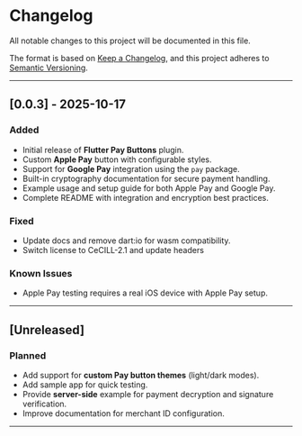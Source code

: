 # Changelog
All notable changes to this project will be documented in this file.

The format is based on [Keep a Changelog](https://keepachangelog.com/en/1.0.0/),
and this project adheres to [Semantic Versioning](https://semver.org/spec/v2.0.0.html).

---

## [0.0.3] - 2025-10-17
### Added
- Initial release of **Flutter Pay Buttons** plugin.
- Custom **Apple Pay** button with configurable styles.
- Support for **Google Pay** integration using the `pay` package.
- Built-in cryptography documentation for secure payment handling.
- Example usage and setup guide for both Apple Pay and Google Pay.
- Complete README with integration and encryption best practices.

### Fixed
- Update docs and remove dart:io for wasm compatibility.
- Switch license to CeCILL-2.1 and update headers

### Known Issues
- Apple Pay testing requires a real iOS device with Apple Pay setup.

---

## [Unreleased]
### Planned
- Add support for **custom Pay button themes** (light/dark modes).
- Add sample app for quick testing.
- Provide **server-side** example for payment decryption and signature verification.
- Improve documentation for merchant ID configuration.

---

